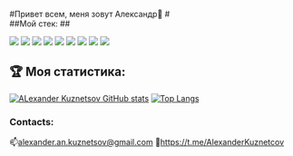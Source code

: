 #Привет всем, меня зовут Александр👋 #  
##Мой стек: ##  

<img src="https://img.icons8.com/color/48/000000/javascript--v2.png"/>
<img src="https://img.icons8.com/color/48/000000/react-native.png"/>
<img src="https://img.icons8.com/color/48/000000/nodejs.png"/>
<img src="https://img.icons8.com/color/48/000000/html-5--v1.png"/>
<img src="https://img.icons8.com/color/48/000000/css3.png"/>
<img src="https://img.icons8.com/external-tal-revivo-shadow-tal-revivo/48/000000/external-mongodb-a-cross-platform-document-oriented-database-program-logo-shadow-tal-revivo.png"/>
<img src="https://img.icons8.com/color/48/000000/webpack.png"/>
<img src="https://img.icons8.com/ios-filled/50/000000/git.png"/>
<img src="https://img.icons8.com/color/48/000000/figma--v2.png"/>

## :trophy: Моя статистика: ##
[![ALexander Kuznetsov GitHub stats](https://github-readme-stats.vercel.app/api?username=AlexTolevich&theme=graywhite&show_icons=true)](https://github.com/AlexTolevich) 
[![Top Langs](https://github-readme-stats.vercel.app/api/top-langs/?username=AlexTolevich&layout=compact&theme=graywhite)](https://github.com/AlexTolevich)

### Contacts:
📫alexander.an.kuznetsov@gmail.com
💬https://t.me/AlexanderKuznetcov
